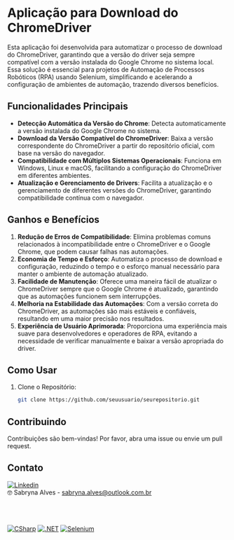 # Aplicação para Download do ChromeDriver

Esta aplicação foi desenvolvida para automatizar o processo de download do ChromeDriver, garantindo que a versão do driver seja sempre compatível com a versão instalada do Google Chrome no sistema local. Essa solução é essencial para projetos de Automação de Processos Robóticos (RPA) usando Selenium, simplificando e acelerando a configuração de ambientes de automação, trazendo diversos benefícios.

## Funcionalidades Principais

- **Detecção Automática da Versão do Chrome**: Detecta automaticamente a versão instalada do Google Chrome no sistema.
- **Download da Versão Compatível do ChromeDriver**: Baixa a versão correspondente do ChromeDriver a partir do repositório oficial, com base na versão do navegador.
- **Compatibilidade com Múltiplos Sistemas Operacionais**: Funciona em Windows, Linux e macOS, facilitando a configuração do ChromeDriver em diferentes ambientes.
- **Atualização e Gerenciamento de Drivers**: Facilita a atualização e o gerenciamento de diferentes versões do ChromeDriver, garantindo compatibilidade contínua com o navegador.

## Ganhos e Benefícios

1. **Redução de Erros de Compatibilidade**: Elimina problemas comuns relacionados à incompatibilidade entre o ChromeDriver e o Google Chrome, que podem causar falhas nas automações.
2. **Economia de Tempo e Esforço**: Automatiza o processo de download e configuração, reduzindo o tempo e o esforço manual necessário para manter o ambiente de automação atualizado.
3. **Facilidade de Manutenção**: Oferece uma maneira fácil de atualizar o ChromeDriver sempre que o Google Chrome é atualizado, garantindo que as automações funcionem sem interrupções.
4. **Melhoria na Estabilidade das Automações**: Com a versão correta do ChromeDriver, as automações são mais estáveis e confiáveis, resultando em uma maior precisão nos resultados.
5. **Experiência de Usuário Aprimorada**: Proporciona uma experiência mais suave para desenvolvedores e operadores de RPA, evitando a necessidade de verificar manualmente e baixar a versão apropriada do driver.

## Como Usar

1. Clone o Repositório:
   ```sh
   git clone https://github.com/seuusuario/seurepositorio.git
## Contribuindo

Contribuições são bem-vindas! Por favor, abra uma issue ou envie um pull request.

## Contato

[![Linkedin](https://img.shields.io/badge/LinkedIn-%230077B5.svg?style=for-the-badge&logo=linkedin&logoColor=white)](https://www.linkedin.com/in/sabryna-santos-oliveira-alves) <br>
🤓 Sabryna Alves - sabryna.alves@outlook.com.br 
<br>
<br>
<br>
<br>


[![CSharp](https://img.shields.io/badge/C%23-%23239120.svg?style=for-the-badge&logo=c-sharp&logoColor=white)](https://docs.microsoft.com/en-us/dotnet/csharp/)
[![.NET](https://img.shields.io/badge/.NET-5C2D91?style=for-the-badge&logo=dot-net&logoColor=white)](https://dotnet.microsoft.com/)
[![Selenium](https://img.shields.io/badge/Selenium-43B02A?style=for-the-badge&logo=selenium&logoColor=white)](https://www.selenium.dev/)


